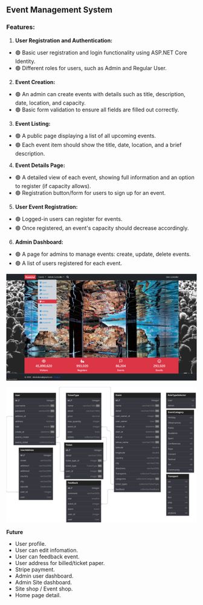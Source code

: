 ## Event Management System
### Features:
1. **User Registration and Authentication:** 
  - 🟢 Basic user registration and login functionality using ASP.NET Core Identity.
  - 🟢 Different roles for users, such as Admin and Regular User.
2. **Event Creation:** 
  - 🟢 An admin can create events with details such as title, description, date, location, and capacity.
  - 🟢 Basic form validation to ensure all fields are filled out correctly.
3. **Event Listing:** 
  - 🟢 A public page displaying a list of all upcoming events.
  - 🟢 Each event item should show the title, date, location, and a brief description.
4. **Event Details Page:** 
  - 🟢 A detailed view of each event, showing full information and an option to register (if capacity allows).
  - 🟢 Registration button/form for users to sign up for an event.
5. **User Event Registration:** 
  - 🟢 Logged-in users can register for events.
  - 🟢 Once registered, an event's capacity should decrease accordingly.
6. **Admin Dashboard:** 
  - 🟢 A page for admins to manage events: create, update, delete events.
  - 🟢 A list of users registered for each event.
<img src="EventManagementSystem/wwwroot/imgs/interface_1.png" alt="Alt text" />

![Alt text](EventManagementSystem/wwwroot/imgs/Mini%20Event%20(1).svg)

**Future**
 - User profile.
 - User can edit infomation.
 - User can feedback event.
 - User address for billed/ticket paper. 
 - Stripe payment.
 - Admin user dashboard.
 - Admin Site dashboard.
 - Site shop / Event shop.
 - Home page detail.
<!-- <img src="EventManagementSystem/wwwroot/imgs/Event.png" alt="Alt text" /> --!>
